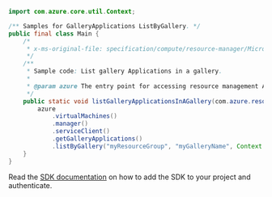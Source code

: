 ```java
import com.azure.core.util.Context;

/** Samples for GalleryApplications ListByGallery. */
public final class Main {
    /*
     * x-ms-original-file: specification/compute/resource-manager/Microsoft.Compute/stable/2021-10-01/examples/gallery/ListGalleryApplicationsInAGallery.json
     */
    /**
     * Sample code: List gallery Applications in a gallery.
     *
     * @param azure The entry point for accessing resource management APIs in Azure.
     */
    public static void listGalleryApplicationsInAGallery(com.azure.resourcemanager.AzureResourceManager azure) {
        azure
            .virtualMachines()
            .manager()
            .serviceClient()
            .getGalleryApplications()
            .listByGallery("myResourceGroup", "myGalleryName", Context.NONE);
    }
}
```

Read the [SDK documentation](https://github.com/Azure/azure-sdk-for-java/blob/azure-resourcemanager_2.15.0/sdk/resourcemanager/azure-resourcemanager/README.md) on how to add the SDK to your project and authenticate.
